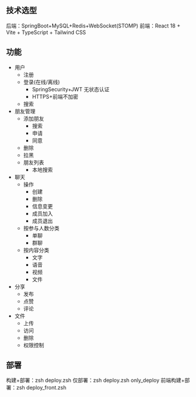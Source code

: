 ## 技术选型
后端：SpringBoot+MySQL+Redis+WebSocket(STOMP)
前端：React 18 + Vite + TypeScript + Tailwind CSS

## 功能
- 用户
  - 注册
  - 登录(在线/离线)
    - SpringSecurity+JWT 无状态认证
    - HTTPS+前端不加密
  - 搜索
- 朋友管理
  - 添加朋友
    - 搜索
    - 申请
    - 同意
  - 删除
  - 拉黑
  - 朋友列表
    - 本地搜索
- 聊天
  - 操作
    - 创建
    - 删除
    - 信息变更
    - 成员加入
    - 成员退出
  - 按参与人数分类
    - 单聊
    - 群聊
  - 按内容分类
    - 文字
    - 语音
    - 视频
    - 文件
- 分享
  - 发布
  - 点赞
  - 评论
- 文件
  - 上传
  - 访问
  - 删除
  - 权限控制

## 部署
构建+部署：zsh deploy.zsh
仅部署：zsh deploy.zsh only_deploy
前端构建+部署：zsh deploy_front.zsh